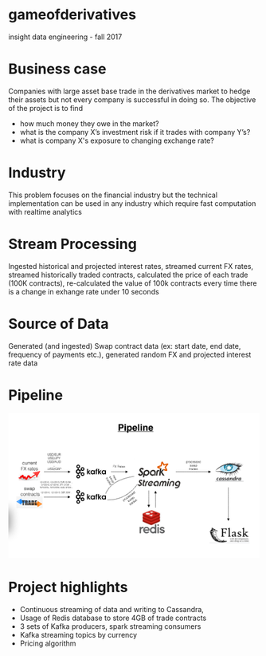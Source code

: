 # gameofderivatives
insight data engineering - fall 2017

# Business case
Companies with large asset base trade in the derivatives market to hedge their assets but not every company is successful in doing so. The objective of the project is to find 
  - how much money they owe in the market?
  - what is the company X’s investment risk if it trades with company Y’s?
  - what is company X's exposure to changing exchange rate?

# Industry
This problem focuses on the financial industry but the technical implementation can be used in any industry which require fast computation with realtime analytics

# Stream Processing
Ingested historical and projected interest rates, streamed current FX rates, streamed historically traded contracts, calculated the price of each trade (100K contracts), re-calculated the value of 100k contracts every time there is a change in exhange rate under 10 seconds

# Source of Data
Generated (and ingested) Swap contract data (ex: start date, end date, frequency of payments etc.), generated random FX and projected interest rate data

# Pipeline
<img src="images/pipeline.png.tiff" alt=“#gameofderivatives” width=“75px”/>

# Project highlights
- Continuous streaming of data and writing to Cassandra, 
- Usage of Redis database to store 4GB of trade contracts
- 3 sets of Kafka producers, spark streaming consumers
- Kafka streaming topics by currency
- Pricing algorithm

